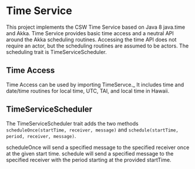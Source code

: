 Time Service
=============

This project implements the CSW Time Service based on Java 8 java.time and Akka.
Time Service provides basic time access and a neutral API around the Akka scheduling routines.
Accessing the time API does not require an actor, but the scheduling routines
are assumed to be actors. The scheduling trait is TimeServiceScheduler.

Time Access
---------------

Time Access can be used by importing TimeServce._
It includes time and date/time routines for local time, UTC, TAI, and local time in Hawaii.

TimeServiceScheduler
----------------

The TimeServiceScheduler trait adds the two methods `scheduleOnce(startTime, receiver, message)`
and `schedule(startTime, period, receiver, message)`.

scheduleOnce will send a specified message to the specified receiver once at the given start time.
schedule will send a specified message to the specified receiver with the period starting at the
provided startTime.
